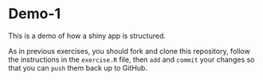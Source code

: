 # Demo-1
This is a demo of how a shiny app is structured. 

As in previous exercises, you should fork and clone this repository, follow the instructions in the `exercise.R` file, then `add` and `commit` your changes so that you can `push` them back up to GitHub.
